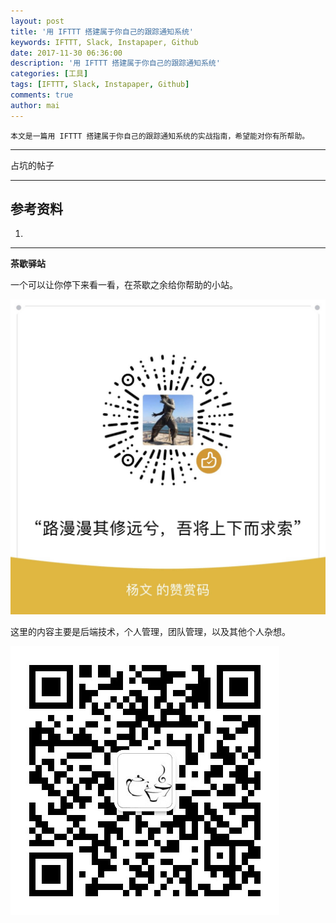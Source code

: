 ```yaml
---
layout: post
title: '用 IFTTT 搭建属于你自己的跟踪通知系统'
keywords: IFTTT, Slack, Instapaper, Github
date: 2017-11-30 06:36:00
description: '用 IFTTT 搭建属于你自己的跟踪通知系统'
categories: [工具]
tags: [IFTTT, Slack, Instapaper, Github]
comments: true
author: mai
---
```


    本文是一篇用 IFTTT 搭建属于你自己的跟踪通知系统的实战指南，希望能对你有所帮助。

----


占坑的帖子

<!--more-->

----


## 参考资料 ##

1. 

----

**茶歇驿站**

一个可以让你停下来看一看，在茶歇之余给你帮助的小站。

![打赏](https://raw.githubusercontent.com/yangwenmai/maiyang.me/master/blog/money.jpg)

这里的内容主要是后端技术，个人管理，团队管理，以及其他个人杂想。

![茶歇驿站二维码](https://raw.githubusercontent.com/yangwenmai/maiyang.me/master/blog/tech_tea.jpg)
